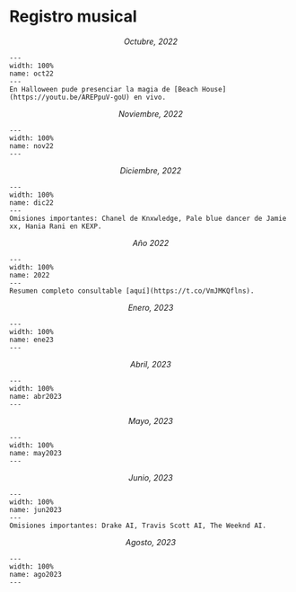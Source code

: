 # Registro musical

<p align="center">
<i>
Octubre, 2022
</i>
</p>

```{figure} ../../img/octubre22.jpeg
---
width: 100%
name: oct22
---
En Halloween pude presenciar la magia de [Beach House](https://youtu.be/AREPpuV-goU) en vivo.
```

<p align="center">
<i>
Noviembre, 2022
</i>
</p>

```{figure} ../../img/fullnov22.jpeg
---
width: 100%
name: nov22
---
```

<p align="center">
<i>
Diciembre, 2022
</i>
</p>

```{figure} ../../img/dic22.jpeg
---
width: 100%
name: dic22
---
Omisiones importantes: Chanel de Knxwledge, Pale blue dancer de Jamie xx, Hania Rani en KEXP.
```

<p align="center">
<i>
Año 2022
</i>
</p>

```{figure} ../../img/2022.jpeg
---
width: 100%
name: 2022
---
Resumen completo consultable [aquí](https://t.co/VmJMKQflns).
```

<p align="center">
<i>
Enero, 2023
</i>
</p>

```{figure} ../../img/ene2023.jpeg
---
width: 100%
name: ene23
---
```

<p align="center">
<i>
Abril, 2023
</i>
</p>

```{figure} ../../img/abr2023.jpeg
---
width: 100%
name: abr2023
---
```

<p align="center">
<i>
Mayo, 2023
</i>
</p>

```{figure} ../../img/may23.jpeg
---
width: 100%
name: may2023
---
```

<p align="center">
<i>
Junio, 2023
</i>
</p>

```{figure} ../../img/jun2023.jpeg
---
width: 100%
name: jun2023
---
Omisiones importantes: Drake AI, Travis Scott AI, The Weeknd AI.
```

<p align="center">
<i>
Agosto, 2023
</i>
</p>

```{figure} ../../img/ago2023.jpeg
---
width: 100%
name: ago2023
---
```